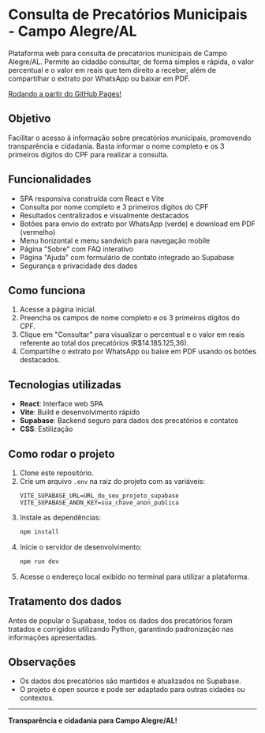 
# Consulta de Precatórios Municipais - Campo Alegre/AL

Plataforma web para consulta de precatórios municipais de Campo Alegre/AL. Permite ao cidadão consultar, de forma simples e rápida, o valor percentual e o valor em reais que tem direito a receber, além de compartilhar o extrato por WhatsApp ou baixar em PDF.

[Rodando a partir do GitHub Pages!](https://raylanmedeiros.github.io/precatorios/)

## Objetivo

Facilitar o acesso à informação sobre precatórios municipais, promovendo transparência e cidadania. Basta informar o nome completo e os 3 primeiros dígitos do CPF para realizar a consulta.

## Funcionalidades

- SPA responsiva construída com React e Vite
- Consulta por nome completo e 3 primeiros dígitos do CPF
- Resultados centralizados e visualmente destacados
- Botões para envio do extrato por WhatsApp (verde) e download em PDF (vermelho)
- Menu horizontal e menu sandwich para navegação mobile
- Página "Sobre" com FAQ interativo
- Página "Ajuda" com formulário de contato integrado ao Supabase
- Segurança e privacidade dos dados

## Como funciona

1. Acesse a página inicial.
2. Preencha os campos de nome completo e os 3 primeiros dígitos do CPF.
3. Clique em "Consultar" para visualizar o percentual e o valor em reais referente ao total dos precatórios (R$14.185.125,36).
4. Compartilhe o extrato por WhatsApp ou baixe em PDF usando os botões destacados.

## Tecnologias utilizadas

- **React**: Interface web SPA
- **Vite**: Build e desenvolvimento rápido
- **Supabase**: Backend seguro para dados dos precatórios e contatos
- **CSS**: Estilização

## Como rodar o projeto

1. Clone este repositório.
2. Crie um arquivo `.env` na raiz do projeto com as variáveis:
   ```
   VITE_SUPABASE_URL=URL_do_seu_projeto_supabase
   VITE_SUPABASE_ANON_KEY=sua_chave_anon_publica
   ```
3. Instale as dependências:
   ```bash
   npm install
   ```
4. Inicie o servidor de desenvolvimento:
   ```bash
   npm run dev
   ```
5. Acesse o endereço local exibido no terminal para utilizar a plataforma.

## Tratamento dos dados

Antes de popular o Supabase, todos os dados dos precatórios foram tratados e corrigidos utilizando Python, garantindo padronização nas informações apresentadas.

## Observações

- Os dados dos precatórios são mantidos e atualizados no Supabase.
- O projeto é open source e pode ser adaptado para outras cidades ou contextos.

---

**Transparência e cidadania para Campo Alegre/AL!**
